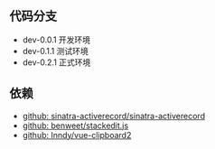 ## 代码分支

- dev-0.0.1 开发环境
- dev-0.1.1 测试环境
- dev-0.2.1 正式环境

## 依赖

- [github: sinatra-activerecord/sinatra-activerecord](https://github.com/sinatra-activerecord/sinatra-activerecord)
- [github: benweet/stackedit.js](https://github.com/benweet/stackedit.js)
- [github: Inndy/vue-clipboard2](https://github.com/Inndy/vue-clipboard2)